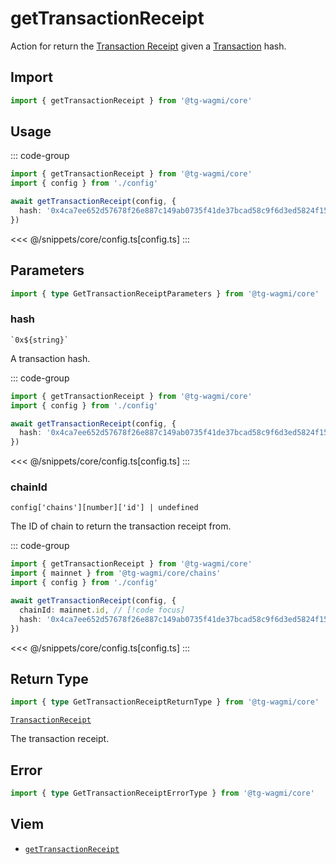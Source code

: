 <script setup>
const packageName = '@tg-wagmi/core'
const actionName = 'getTransactionReceipt'
const typeName = 'getTransactionReceipt'
</script>

# getTransactionReceipt

Action for return the [Transaction Receipt](https://viem.sh/docs/glossary/terms.html#transaction-receipt) given a [Transaction](https://viem.sh/docs/glossary/terms.html#transaction) hash.

## Import

```ts
import { getTransactionReceipt } from '@tg-wagmi/core'
```

## Usage

::: code-group
```ts [index.ts]
import { getTransactionReceipt } from '@tg-wagmi/core'
import { config } from './config'

await getTransactionReceipt(config, {
  hash: '0x4ca7ee652d57678f26e887c149ab0735f41de37bcad58c9f6d3ed5824f15b74d',
})
```
<<< @/snippets/core/config.ts[config.ts]
:::

## Parameters

```ts
import { type GetTransactionReceiptParameters } from '@tg-wagmi/core'
```

### hash

`` `0x${string}` ``

A transaction hash.

::: code-group
```ts [index.ts]
import { getTransactionReceipt } from '@tg-wagmi/core'
import { config } from './config'

await getTransactionReceipt(config, {
  hash: '0x4ca7ee652d57678f26e887c149ab0735f41de37bcad58c9f6d3ed5824f15b74d', // [!code focus]
})
```
<<< @/snippets/core/config.ts[config.ts]
:::

### chainId

`config['chains'][number]['id'] | undefined`

The ID of chain to return the transaction receipt from.

::: code-group
```ts [index.ts]
import { getTransactionReceipt } from '@tg-wagmi/core'
import { mainnet } from '@tg-wagmi/core/chains'
import { config } from './config'

await getTransactionReceipt(config, {
  chainId: mainnet.id, // [!code focus]
  hash: '0x4ca7ee652d57678f26e887c149ab0735f41de37bcad58c9f6d3ed5824f15b74d',
})
```
<<< @/snippets/core/config.ts[config.ts]
:::

## Return Type

```ts
import { type GetTransactionReceiptReturnType } from '@tg-wagmi/core'
```

[`TransactionReceipt`](https://viem.sh/docs/glossary/types.html#transactionreceipt)

The transaction receipt.

## Error

```ts
import { type GetTransactionReceiptErrorType } from '@tg-wagmi/core'
```

<!--@include: @shared/query-imports.md-->

## Viem

- [`getTransactionReceipt`](https://viem.sh/docs/actions/public/getTransactionReceipt.html)
